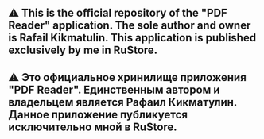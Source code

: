 ## ⚠ This is the official repository of the "PDF Reader" application. The sole author and owner is Rafail Kikmatulin. This application is published exclusively by me in RuStore.
## ⚠ Это официальное хринилище приложения "PDF Reader". Единственным автором и владельцем является Рафаил Кикматулин. Данное приложение публикуется исключительно мной в RuStore.
